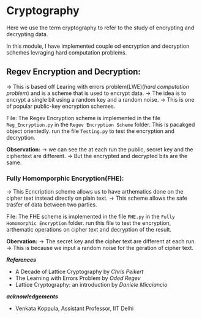 # Cryptography

Here we use the term cryptography to refer to the study of encrypting and decrypting data.

In this module, I have implemented couple od encryption and decryption schemes levraging hard computation problems.

## Regev Encryption and Decryption:

-> This is based off Learing with errors problem(LWE)(*hard computation problem*) and is a scheme that is used to encrypt data.
-> The idea is to encrypt a single bit using a random key and a random noise.
-> This is one of popular public-key encryption schemes.

File:
The Regev Encryption scheme is implemented in the file `Reg_Encryption.py` in the `Regev Encryption Scheme` folder.
This is pacakged object orientedly.
run the file `Testing.py` to test the encryption and decryption.

**Observation:**
-> we can see the at each run the public, secret key and the ciphertext are different.
-> But the encrypted and decrypted bits are the same.


### Fully Homomporphic Encryption(FHE):

-> This Ecncription scheme allows us to have arthematics done on the cipher text  instead directly on plain text.
-> This scheme allows the safe trasfer of data between two parties.

File:
The FHE scheme is implemented in the file `FHE.py` in the `Fully Homomorphic Encryption` folder.
run this file to test the encryption, arthematic operations on cipher text and decryption of the result.


**Obervation:**
-> The secret key and the cipher text are different at each run.
-> This is because we input a  random noise for the geration of cipher text.



***References***
- A Decade of Lattice Cryptography by *Chris Peikert*
- The Learning with Errors Problem by *Oded Regev*
- Lattice Cryptography: an introduction by *Daniele Micciancio*


***acknowledgements***
- Venkata Koppula, Assistant Professor, IIT Delhi